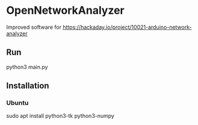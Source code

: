 # OpenNetworkAnalyzer
Improved software for https://hackaday.io/project/10021-arduino-network-analyzer

## Run
python3 main.py

## Installation
### Ubuntu
 sudo apt install python3-tk python3-numpy

